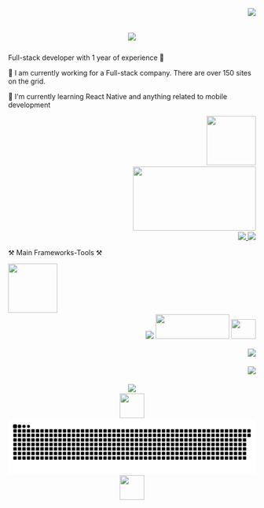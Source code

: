 <img align="right" src="https://visitor-badge.laobi.icu/badge?page_id=Sicilianii.Sicilianii" />

<h1 align="center">
    <img src="https://readme-typing-svg.herokuapp.com/?font=Righteous&size=35&center=true&vCenter=true&width=500&height=70&duration=4000&lines=+🌃+🌃+🌃Hello+moppet!+🌃+🌃+🌃;+🚬+I'm+Vladislav!+🚬;" />
</h1>

Full-stack developer with 1 year of experience 💩 

👾 I am currently working for a Full-stack company. There are over 150 sites on the grid. 

📱 I'm currently learning React Native and anything related to mobile development 
<div align="right">
    <img width="100" height="100" src="https://usagif.com/wp-content/uploads/2021/4fh5wi/pepefrg-13.gif" />
 </div>

<div align="right">
    <img width="250" height="130" src="https://i.giphy.com/qgQUggAC3Pfv687qPC.webp" />
 </div>
 
 
<div align="right"> 
  <a href="mailto:ssiciliani@rambler.ru">
    <img src="https://img.shields.io/badge/Gmail-333333?style=for-the-badge&logo=gmail&logoColor=purple" />
  </a>
  <a href="https://t.me/sSiciliano" target="_blank">
    <img src="https://img.shields.io/badge/Telegram-0077B5??style=for-the-badge&logo=telegram&logoColor=white" target="_blank" />
  </a>
</div>

<span align="right">⚒ Main Frameworks-Tools ⚒</span>
<div align="left">
    <img width="100" height="100" src="https://usagif.com/wp-content/uploads/2021/4fh5wi/pepefrg-19.gif" /><br>
</div>
<div align="right">
    <img src="https://skillicons.dev/icons?i=ts,react,redux,graphql,materialui,tailwind" />  <img width="150" height="50" src="https://images.velog.io/images/yeseul/post/5d486191-5ca3-44ac-b579-fcaf39f48141/%E2%9A%9B_React_Native%20(2).png" /> <img width="50" height="40" src="https://seeklogo.com/images/E/expo-go-app-logo-BBBE394CB8-seeklogo.com.png" />
</div>
<br/>
<div align="right">
    <img src="https://skillicons.dev/icons?i=bootstrap,css,figma,git,github,html,ai,js,jquery,nextjs,sass,windicss,wordpress" />
</div>
<br/>
<div align="right">
    <img src="https://skillicons.dev/icons?i=nodejs,express,php,mysql,sqlite" /><br>
</div>
<br/>


<div align="center">
  <img src="https://readme-typing-svg.herokuapp.com/?font=Righteous&size=18&center=true&vCenter=true&width=200&height=50&duration=7000&lines=+🚬+My+Contributions+🚬;" />
  <br>
  <img width="50" height="50" src="https://usagif.com/wp-content/uploads/2021/4fh5wi/pepefrg-4.gif" /><img alt="snake eating my contributions" src="https://raw.githubusercontent.com/Sicilianii/Sicilianii/output/github-contribution-grid-snake-dark.svg" /><img width="50" height="50" src="https://usagif.com/wp-content/uploads/2021/4fh5wi/pepefrg-4.gif" />
  
  <br/><br/><br/>
</div>



